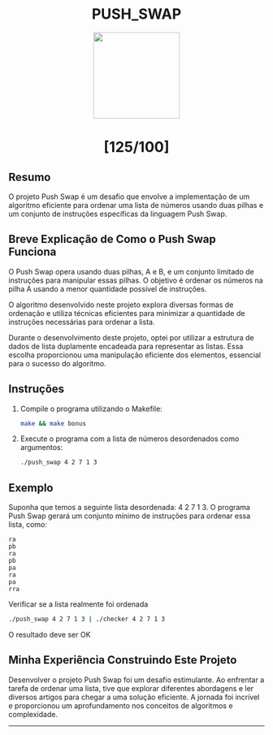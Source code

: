 <h1 align="center"> PUSH_SWAP </h1>

<div align="center">
	<p>
		<a href="https://github.com/EvertonVaz/42sp/tree/main/push_swap" target="_blank">
			<img height=170 src="https://game.42sp.org.br/static/assets/achievements/push_swapm.png" hspace = "10">
		</a>
	</p>

# [125/100]

</div>

## Resumo

O projeto Push Swap é um desafio que envolve a implementação de um algoritmo eficiente para ordenar uma lista de números usando duas pilhas e um conjunto de instruções específicas da linguagem Push Swap.

## Breve Explicação de Como o Push Swap Funciona

O Push Swap opera usando duas pilhas, A e B, e um conjunto limitado de instruções para manipular essas pilhas. O objetivo é ordenar os números na pilha A usando a menor quantidade possível de instruções.

O algoritmo desenvolvido neste projeto explora diversas formas de ordenação e utiliza técnicas eficientes para minimizar a quantidade de instruções necessárias para ordenar a lista.

Durante o desenvolvimento deste projeto, optei por utilizar a estrutura de dados de lista duplamente encadeada para representar as listas.
Essa escolha proporcionou uma manipulação eficiente dos elementos, essencial para o sucesso do algoritmo.

## Instruções

1. Compile o programa utilizando o Makefile:
   ```bash
   make && make bonus
   ```

2. Execute o programa com a lista de números desordenados como argumentos:
   ```bash
   ./push_swap 4 2 7 1 3
   ```

## Exemplo

Suponha que temos a seguinte lista desordenada: 4 2 7 1 3. O programa Push Swap gerará um conjunto mínimo de instruções para ordenar essa lista, como:
   ```
   ra
   pb
   ra
   pb
   pa
   ra
   pa
   rra
   ```
Verificar se a lista realmente foi ordenada
   ```bash
   ./push_swap 4 2 7 1 3 | ./checker 4 2 7 1 3
   ```
O resultado deve ser OK


## Minha Experiência Construindo Este Projeto

Desenvolver o projeto Push Swap foi um desafio estimulante. Ao enfrentar a tarefa de ordenar uma lista, tive que explorar diferentes abordagens e ler diversos artigos para chegar a uma solução eficiente. A jornada foi incrível e proporcionou um aprofundamento nos conceitos de algoritmos e complexidade.

---
